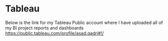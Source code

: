 # Tableau
Below is the link for my Tableau Public account where I have uploaded all of my BI project reports and dashboards
https://public.tableau.com/profile/asad.qadri#!/
